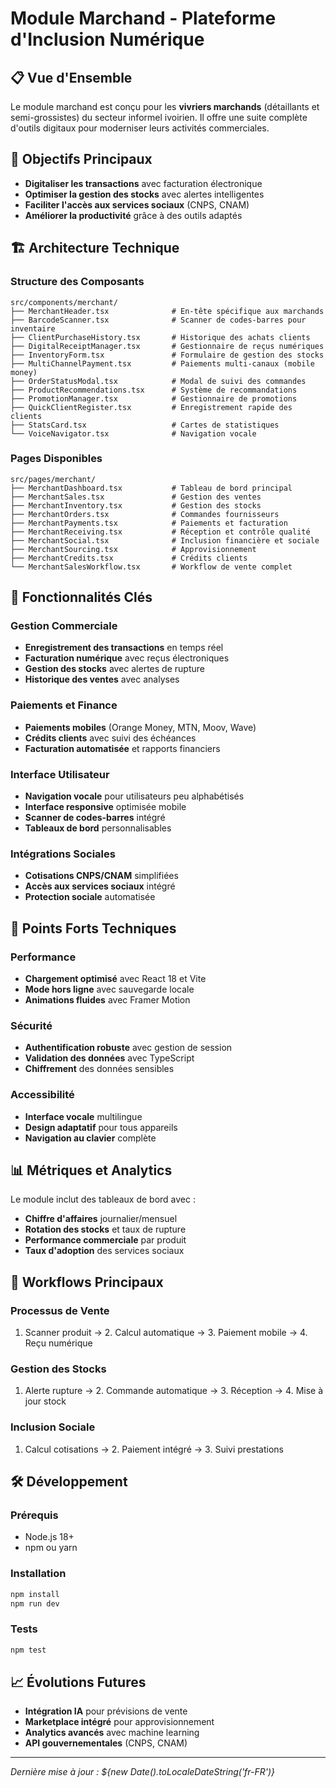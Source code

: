 # Module Marchand - Plateforme d'Inclusion Numérique

## 📋 Vue d'Ensemble

Le module marchand est conçu pour les **vivriers marchands** (détaillants et semi-grossistes) du secteur informel ivoirien. Il offre une suite complète d'outils digitaux pour moderniser leurs activités commerciales.

## 🎯 Objectifs Principaux

- **Digitaliser les transactions** avec facturation électronique
- **Optimiser la gestion des stocks** avec alertes intelligentes
- **Faciliter l'accès aux services sociaux** (CNPS, CNAM)
- **Améliorer la productivité** grâce à des outils adaptés

## 🏗️ Architecture Technique

### Structure des Composants

```
src/components/merchant/
├── MerchantHeader.tsx              # En-tête spécifique aux marchands
├── BarcodeScanner.tsx              # Scanner de codes-barres pour inventaire
├── ClientPurchaseHistory.tsx       # Historique des achats clients
├── DigitalReceiptManager.tsx       # Gestionnaire de reçus numériques
├── InventoryForm.tsx               # Formulaire de gestion des stocks
├── MultiChannelPayment.tsx         # Paiements multi-canaux (mobile money)
├── OrderStatusModal.tsx            # Modal de suivi des commandes
├── ProductRecommendations.tsx      # Système de recommandations
├── PromotionManager.tsx            # Gestionnaire de promotions
├── QuickClientRegister.tsx         # Enregistrement rapide des clients
├── StatsCard.tsx                   # Cartes de statistiques
└── VoiceNavigator.tsx              # Navigation vocale
```

### Pages Disponibles

```
src/pages/merchant/
├── MerchantDashboard.tsx           # Tableau de bord principal
├── MerchantSales.tsx               # Gestion des ventes
├── MerchantInventory.tsx           # Gestion des stocks
├── MerchantOrders.tsx              # Commandes fournisseurs
├── MerchantPayments.tsx            # Paiements et facturation
├── MerchantReceiving.tsx           # Réception et contrôle qualité
├── MerchantSocial.tsx              # Inclusion financière et sociale
├── MerchantSourcing.tsx            # Approvisionnement
├── MerchantCredits.tsx             # Crédits clients
└── MerchantSalesWorkflow.tsx       # Workflow de vente complet
```

## 🔧 Fonctionnalités Clés

### Gestion Commerciale
- **Enregistrement des transactions** en temps réel
- **Facturation numérique** avec reçus électroniques
- **Gestion des stocks** avec alertes de rupture
- **Historique des ventes** avec analyses

### Paiements et Finance
- **Paiements mobiles** (Orange Money, MTN, Moov, Wave)
- **Crédits clients** avec suivi des échéances
- **Facturation automatisée** et rapports financiers

### Interface Utilisateur
- **Navigation vocale** pour utilisateurs peu alphabétisés
- **Interface responsive** optimisée mobile
- **Scanner de codes-barres** intégré
- **Tableaux de bord** personnalisables

### Intégrations Sociales
- **Cotisations CNPS/CNAM** simplifiées
- **Accès aux services sociaux** intégré
- **Protection sociale** automatisée

## 🚀 Points Forts Techniques

### Performance
- **Chargement optimisé** avec React 18 et Vite
- **Mode hors ligne** avec sauvegarde locale
- **Animations fluides** avec Framer Motion

### Sécurité
- **Authentification robuste** avec gestion de session
- **Validation des données** avec TypeScript
- **Chiffrement** des données sensibles

### Accessibilité
- **Interface vocale** multilingue
- **Design adaptatif** pour tous appareils
- **Navigation au clavier** complète

## 📊 Métriques et Analytics

Le module inclut des tableaux de bord avec :
- **Chiffre d'affaires** journalier/mensuel
- **Rotation des stocks** et taux de rupture
- **Performance commerciale** par produit
- **Taux d'adoption** des services sociaux

## 🔄 Workflows Principaux

### Processus de Vente
1. Scanner produit → 2. Calcul automatique → 3. Paiement mobile → 4. Reçu numérique

### Gestion des Stocks
1. Alerte rupture → 2. Commande automatique → 3. Réception → 4. Mise à jour stock

### Inclusion Sociale
1. Calcul cotisations → 2. Paiement intégré → 3. Suivi prestations

## 🛠️ Développement

### Prérequis
- Node.js 18+
- npm ou yarn

### Installation
```bash
npm install
npm run dev
```

### Tests
```bash
npm test
```

## 📈 Évolutions Futures

- **Intégration IA** pour prévisions de vente
- **Marketplace intégré** pour approvisionnement
- **Analytics avancés** avec machine learning
- **API gouvernementales** (CNPS, CNAM)

---

*Dernière mise à jour : ${new Date().toLocaleDateString('fr-FR')}*